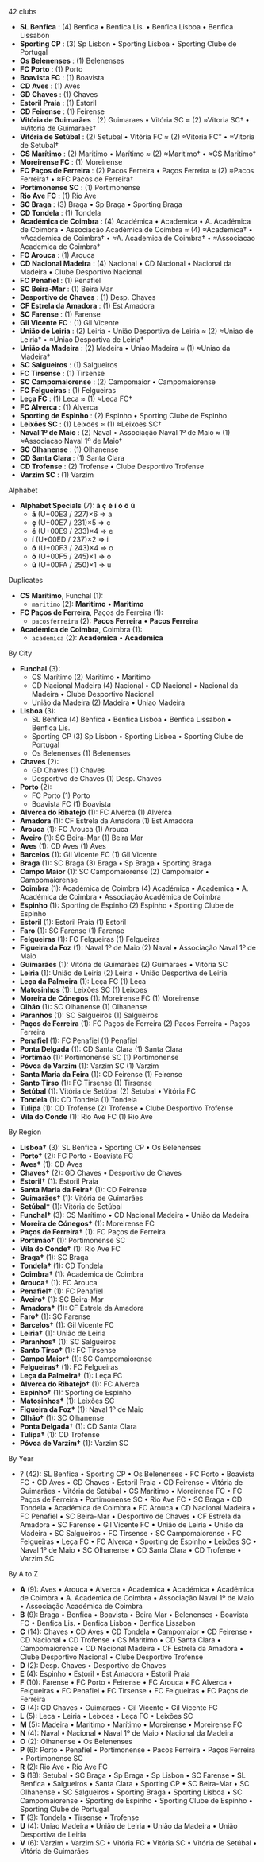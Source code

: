 42 clubs

- **SL Benfica** : (4) Benfica • Benfica Lis. • Benfica Lisboa • Benfica Lissabon
- **Sporting CP** : (3) Sp Lisbon • Sporting Lisboa • Sporting Clube de Portugal
- **Os Belenenses** : (1) Belenenses
- **FC Porto** : (1) Porto
- **Boavista FC** : (1) Boavista
- **CD Aves** : (1) Aves
- **GD Chaves** : (1) Chaves
- **Estoril Praia** : (1) Estoril
- **CD Feirense** : (1) Feirense
- **Vitória de Guimarães** : (2) Guimaraes • Vitória SC ≈ (2) ≈Vitoria SC† • ≈Vitoria de Guimaraes†
- **Vitória de Setúbal** : (2) Setubal • Vitória FC ≈ (2) ≈Vitoria FC† • ≈Vitoria de Setubal†
- **CS Marítimo** : (2) Maritimo • Marítimo ≈ (2) ≈Maritimo† • ≈CS Maritimo†
- **Moreirense FC** : (1) Moreirense
- **FC Paços de Ferreira** : (2) Pacos Ferreira • Paços Ferreira ≈ (2) ≈Pacos Ferreira† • ≈FC Pacos de Ferreira†
- **Portimonense SC** : (1) Portimonense
- **Rio Ave FC** : (1) Rio Ave
- **SC Braga** : (3) Braga • Sp Braga • Sporting Braga
- **CD Tondela** : (1) Tondela
- **Académica de Coimbra** : (4) Académica • Academica • A. Académica de Coimbra • Associação Académica de Coimbra ≈ (4) ≈Academica† • ≈Academica de Coimbra† • ≈A. Academica de Coimbra† • ≈Associacao Academica de Coimbra†
- **FC Arouca** : (1) Arouca
- **CD Nacional Madeira** : (4) Nacional • CD Nacional • Nacional da Madeira • Clube Desportivo Nacional
- **FC Penafiel** : (1) Penafiel
- **SC Beira-Mar** : (1) Beira Mar
- **Desportivo de Chaves** : (1) Desp. Chaves
- **CF Estrela da Amadora** : (1) Est Amadora
- **SC Farense** : (1) Farense
- **Gil Vicente FC** : (1) Gil Vicente
- **União de Leiria** : (2) Leiria • União Desportiva de Leiria ≈ (2) ≈Uniao de Leiria† • ≈Uniao Desportiva de Leiria†
- **União da Madeira** : (2) Madeira • Uniao Madeira ≈ (1) ≈Uniao da Madeira†
- **SC Salgueiros** : (1) Salgueiros
- **FC Tirsense** : (1) Tirsense
- **SC Campomaiorense** : (2) Campomaior • Campomaiorense
- **FC Felgueiras** : (1) Felgueiras
- **Leça FC** : (1) Leca ≈ (1) ≈Leca FC†
- **FC Alverca** : (1) Alverca
- **Sporting de Espinho** : (2) Espinho • Sporting Clube de Espinho
- **Leixões SC** : (1) Leixoes ≈ (1) ≈Leixoes SC†
- **Naval 1º de Maio** : (2) Naval • Associação Naval 1º de Maio ≈ (1) ≈Associacao Naval 1º de Maio†
- **SC Olhanense** : (1) Olhanense
- **CD Santa Clara** : (1) Santa Clara
- **CD Trofense** : (2) Trofense • Clube Desportivo Trofense
- **Varzim SC** : (1) Varzim




Alphabet

- **Alphabet Specials** (7):  **ã**  **ç**  **é**  **í**  **ó**  **õ**  **ú** 
  - **ã** (U+00E3 / 227)×6 ⇒ a
  - **ç** (U+00E7 / 231)×5 ⇒ c
  - **é** (U+00E9 / 233)×4 ⇒ e
  - **í** (U+00ED / 237)×2 ⇒ i
  - **ó** (U+00F3 / 243)×4 ⇒ o
  - **õ** (U+00F5 / 245)×1 ⇒ o
  - **ú** (U+00FA / 250)×1 ⇒ u




Duplicates

- **CS Marítimo**, Funchal (1):
  - `maritimo` (2): **Maritimo** • **Maritimo**
- **FC Paços de Ferreira**, Paços de Ferreira (1):
  - `pacosferreira` (2): **Pacos Ferreira** • **Pacos Ferreira**
- **Académica de Coimbra**, Coimbra (1):
  - `academica` (2): **Academica** • **Academica**




By City

- **Funchal** (3): 
  - CS Marítimo  (2) Maritimo • Marítimo
  - CD Nacional Madeira  (4) Nacional • CD Nacional • Nacional da Madeira • Clube Desportivo Nacional
  - União da Madeira  (2) Madeira • Uniao Madeira
- **Lisboa** (3): 
  - SL Benfica  (4) Benfica • Benfica Lisboa • Benfica Lissabon • Benfica Lis.
  - Sporting CP  (3) Sp Lisbon • Sporting Lisboa • Sporting Clube de Portugal
  - Os Belenenses  (1) Belenenses
- **Chaves** (2): 
  - GD Chaves  (1) Chaves
  - Desportivo de Chaves  (1) Desp. Chaves
- **Porto** (2): 
  - FC Porto  (1) Porto
  - Boavista FC  (1) Boavista
- **Alverca do Ribatejo** (1): FC Alverca  (1) Alverca
- **Amadora** (1): CF Estrela da Amadora  (1) Est Amadora
- **Arouca** (1): FC Arouca  (1) Arouca
- **Aveiro** (1): SC Beira-Mar  (1) Beira Mar
- **Aves** (1): CD Aves  (1) Aves
- **Barcelos** (1): Gil Vicente FC  (1) Gil Vicente
- **Braga** (1): SC Braga  (3) Braga • Sp Braga • Sporting Braga
- **Campo Maior** (1): SC Campomaiorense  (2) Campomaior • Campomaiorense
- **Coimbra** (1): Académica de Coimbra  (4) Académica • Academica • A. Académica de Coimbra • Associação Académica de Coimbra
- **Espinho** (1): Sporting de Espinho  (2) Espinho • Sporting Clube de Espinho
- **Estoril** (1): Estoril Praia  (1) Estoril
- **Faro** (1): SC Farense  (1) Farense
- **Felgueiras** (1): FC Felgueiras  (1) Felgueiras
- **Figueira da Foz** (1): Naval 1º de Maio  (2) Naval • Associação Naval 1º de Maio
- **Guimarães** (1): Vitória de Guimarães  (2) Guimaraes • Vitória SC
- **Leiria** (1): União de Leiria  (2) Leiria • União Desportiva de Leiria
- **Leça da Palmeira** (1): Leça FC  (1) Leca
- **Matosinhos** (1): Leixões SC  (1) Leixoes
- **Moreira de Cónegos** (1): Moreirense FC  (1) Moreirense
- **Olhão** (1): SC Olhanense  (1) Olhanense
- **Paranhos** (1): SC Salgueiros  (1) Salgueiros
- **Paços de Ferreira** (1): FC Paços de Ferreira  (2) Pacos Ferreira • Paços Ferreira
- **Penafiel** (1): FC Penafiel  (1) Penafiel
- **Ponta Delgada** (1): CD Santa Clara  (1) Santa Clara
- **Portimão** (1): Portimonense SC  (1) Portimonense
- **Póvoa de Varzim** (1): Varzim SC  (1) Varzim
- **Santa Maria da Feira** (1): CD Feirense  (1) Feirense
- **Santo Tirso** (1): FC Tirsense  (1) Tirsense
- **Setúbal** (1): Vitória de Setúbal  (2) Setubal • Vitória FC
- **Tondela** (1): CD Tondela  (1) Tondela
- **Tulipa** (1): CD Trofense  (2) Trofense • Clube Desportivo Trofense
- **Vila do Conde** (1): Rio Ave FC  (1) Rio Ave




By Region

- **Lisboa†** (3):   SL Benfica • Sporting CP • Os Belenenses
- **Porto†** (2):   FC Porto • Boavista FC
- **Aves†** (1):   CD Aves
- **Chaves†** (2):   GD Chaves • Desportivo de Chaves
- **Estoril†** (1):   Estoril Praia
- **Santa Maria da Feira†** (1):   CD Feirense
- **Guimarães†** (1):   Vitória de Guimarães
- **Setúbal†** (1):   Vitória de Setúbal
- **Funchal†** (3):   CS Marítimo • CD Nacional Madeira • União da Madeira
- **Moreira de Cónegos†** (1):   Moreirense FC
- **Paços de Ferreira†** (1):   FC Paços de Ferreira
- **Portimão†** (1):   Portimonense SC
- **Vila do Conde†** (1):   Rio Ave FC
- **Braga†** (1):   SC Braga
- **Tondela†** (1):   CD Tondela
- **Coimbra†** (1):   Académica de Coimbra
- **Arouca†** (1):   FC Arouca
- **Penafiel†** (1):   FC Penafiel
- **Aveiro†** (1):   SC Beira-Mar
- **Amadora†** (1):   CF Estrela da Amadora
- **Faro†** (1):   SC Farense
- **Barcelos†** (1):   Gil Vicente FC
- **Leiria†** (1):   União de Leiria
- **Paranhos†** (1):   SC Salgueiros
- **Santo Tirso†** (1):   FC Tirsense
- **Campo Maior†** (1):   SC Campomaiorense
- **Felgueiras†** (1):   FC Felgueiras
- **Leça da Palmeira†** (1):   Leça FC
- **Alverca do Ribatejo†** (1):   FC Alverca
- **Espinho†** (1):   Sporting de Espinho
- **Matosinhos†** (1):   Leixões SC
- **Figueira da Foz†** (1):   Naval 1º de Maio
- **Olhão†** (1):   SC Olhanense
- **Ponta Delgada†** (1):   CD Santa Clara
- **Tulipa†** (1):   CD Trofense
- **Póvoa de Varzim†** (1):   Varzim SC




By Year

- ? (42):   SL Benfica • Sporting CP • Os Belenenses • FC Porto • Boavista FC • CD Aves • GD Chaves • Estoril Praia • CD Feirense • Vitória de Guimarães • Vitória de Setúbal • CS Marítimo • Moreirense FC • FC Paços de Ferreira • Portimonense SC • Rio Ave FC • SC Braga • CD Tondela • Académica de Coimbra • FC Arouca • CD Nacional Madeira • FC Penafiel • SC Beira-Mar • Desportivo de Chaves • CF Estrela da Amadora • SC Farense • Gil Vicente FC • União de Leiria • União da Madeira • SC Salgueiros • FC Tirsense • SC Campomaiorense • FC Felgueiras • Leça FC • FC Alverca • Sporting de Espinho • Leixões SC • Naval 1º de Maio • SC Olhanense • CD Santa Clara • CD Trofense • Varzim SC






By A to Z

- **A** (9): Aves • Arouca • Alverca • Academica • Académica • Académica de Coimbra • A. Académica de Coimbra • Associação Naval 1º de Maio • Associação Académica de Coimbra
- **B** (9): Braga • Benfica • Boavista • Beira Mar • Belenenses • Boavista FC • Benfica Lis. • Benfica Lisboa • Benfica Lissabon
- **C** (14): Chaves • CD Aves • CD Tondela • Campomaior • CD Feirense • CD Nacional • CD Trofense • CS Marítimo • CD Santa Clara • Campomaiorense • CD Nacional Madeira • CF Estrela da Amadora • Clube Desportivo Nacional • Clube Desportivo Trofense
- **D** (2): Desp. Chaves • Desportivo de Chaves
- **E** (4): Espinho • Estoril • Est Amadora • Estoril Praia
- **F** (10): Farense • FC Porto • Feirense • FC Arouca • FC Alverca • Felgueiras • FC Penafiel • FC Tirsense • FC Felgueiras • FC Paços de Ferreira
- **G** (4): GD Chaves • Guimaraes • Gil Vicente • Gil Vicente FC
- **L** (5): Leca • Leiria • Leixoes • Leça FC • Leixões SC
- **M** (5): Madeira • Maritimo • Marítimo • Moreirense • Moreirense FC
- **N** (4): Naval • Nacional • Naval 1º de Maio • Nacional da Madeira
- **O** (2): Olhanense • Os Belenenses
- **P** (6): Porto • Penafiel • Portimonense • Pacos Ferreira • Paços Ferreira • Portimonense SC
- **R** (2): Rio Ave • Rio Ave FC
- **S** (18): Setubal • SC Braga • Sp Braga • Sp Lisbon • SC Farense • SL Benfica • Salgueiros • Santa Clara • Sporting CP • SC Beira-Mar • SC Olhanense • SC Salgueiros • Sporting Braga • Sporting Lisboa • SC Campomaiorense • Sporting de Espinho • Sporting Clube de Espinho • Sporting Clube de Portugal
- **T** (3): Tondela • Tirsense • Trofense
- **U** (4): Uniao Madeira • União de Leiria • União da Madeira • União Desportiva de Leiria
- **V** (6): Varzim • Varzim SC • Vitória FC • Vitória SC • Vitória de Setúbal • Vitória de Guimarães




